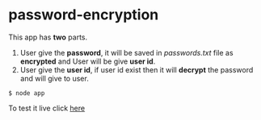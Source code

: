 # password-encryption

This app has **two** parts.

1. User give the **password**, it will be saved in *passwords.txt* file as **encrypted** and User will be give **user id**.
2. User give the **user id**, if user id exist then it will **decrypt** the password and will give to user.

```
$ node app
```
To test it live click [here](https://floating-oasis-49139.herokuapp.com/ "Password encryption on heroku")
